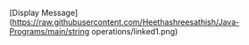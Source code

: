 [Display Message](https://raw.githubusercontent.com/Heethashreesathish/Java-Programs/main/string operations/linked1.png)


